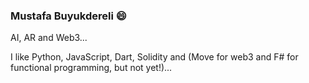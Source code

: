 ### Mustafa Buyukdereli 😄

AI, AR and Web3...

I like Python, JavaScript, Dart, Solidity and (Move for web3 and F# for functional programming, but not yet!)...


